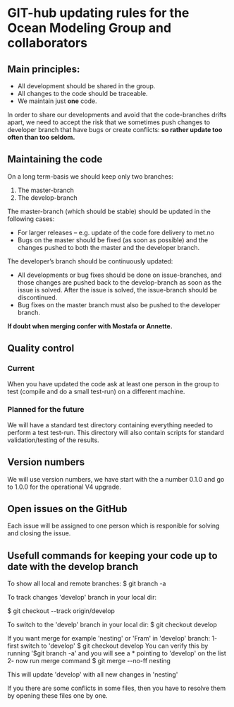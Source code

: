 # GIT-hub updating rules for the Ocean Modeling Group and collaborators

## Main principles:
*	All development should be shared in the group.
*	All changes to the code should be traceable.
*	We maintain just **one** code.

In order to share our developments and avoid that the code-branches drifts apart, we need to accept the risk that we sometimes push changes to developer branch that have bugs or create conflicts: **so rather update too often than too seldom.**  

## Maintaining the code
On a long term-basis we should keep only two branches:
1.	The master-branch
1.	The develop-branch

The master-branch (which should be stable) should be updated in the following cases:
*	For larger releases – e.g. update of the code fore delivery to met.no 
*	Bugs on the master should be fixed (as soon as possible) and the changes pushed to both the master and the developer branch.

The developer’s branch should be continuously updated:
*	All developments or bug fixes should be done on issue-branches, and those changes are pushed back to the develop-branch as soon as the issue is solved. After the issue is solved, the issue-branch should be discontinued.
*	Bug fixes on the master branch must also be pushed to the developer branch.

**If doubt when merging confer with Mostafa or Annette.**

## Quality control
### Current
When you have updated the code ask at least one person in the group to test (compile and do a small test-run) on a different machine.
### Planned for the future
We will have a standard test directory containing everything needed to perform a test test-run.
This directory will also contain scripts for standard validation/testing of the results.

## Version numbers
We will use version numbers, we have start with the a number 0.1.0 and go to 1.0.0 for the operational V4 upgrade. 

## Open issues on the GitHub
Each issue will be assigned to one person which is responible for solving and closing the issue.

## Usefull commands for keeping your code up to date with the develop branch

To show all local and remote branches:
$ git branch -a

To track changes 'develop' branch in your local dir:

$ git checkout --track origin/develop

To switch to the 'develp' branch in your local dir:
$ git checkout develop

If you want merge for example 'nesting' or 'Fram' in 'develop' branch:
1- first switch to 'develop'
$ git checkout develop
You can verify this by running '$git branch -a' and you will see a * pointing to 'develop' on the list
2- now run merge command
$ git merge --no-ff nesting

This will update 'develop' with all new changes in 'nesting'

If you there are some conflicts in some files, then you have to resolve them by opening these files
one by one.
